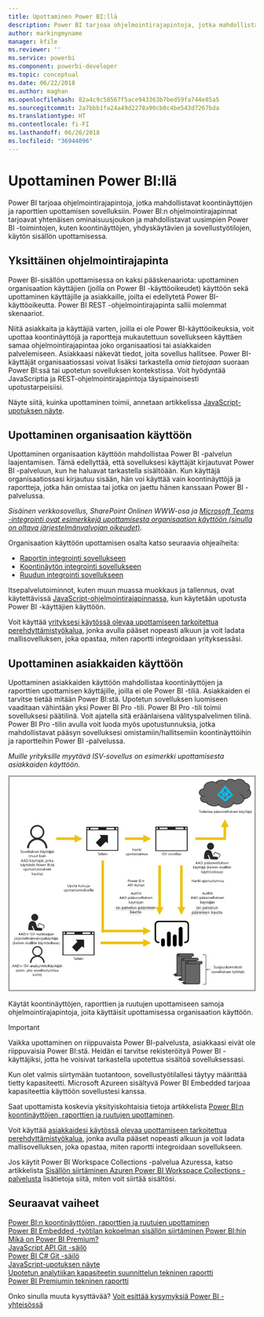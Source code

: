 ```yaml
---
title: Upottaminen Power BI:llä
description: Power BI tarjoaa ohjelmointirajapintoja, jotka mahdollistavat koontinäyttöjen ja raporttien upottamisen sovelluksiin.
author: markingmyname
manager: kfile
ms.reviewer: ''
ms.service: powerbi
ms.component: powerbi-developer
ms.topic: conceptual
ms.date: 06/22/2018
ms.author: maghan
ms.openlocfilehash: 82a4c9c58567f5ace943363b7bed59fa744e85a5
ms.sourcegitcommit: 2a7bbb1fa24a49d2278a90cb0c4be543d7267bda
ms.translationtype: HT
ms.contentlocale: fi-FI
ms.lasthandoff: 06/26/2018
ms.locfileid: "36944096"
---
```

# <a name="embedding-with-power-bi"></a>Upottaminen Power BI:llä
Power BI tarjoaa ohjelmointirajapintoja, jotka mahdollistavat koontinäyttöjen ja raporttien upottamisen sovelluksiin. Power BI:n ohjelmointirajapinnat tarjoavat yhtenäisen ominaisuusjoukon ja mahdollistavat uusimpien Power BI -toimintojen, kuten koontinäyttöjen, yhdyskäytävien ja sovellustyötilojen, käytön sisällön upottamisessa.

## <a name="a-single-api"></a>Yksittäinen ohjelmointirajapinta
Power BI-sisällön upottamisessa on kaksi pääskenaariota:  upottaminen organisaation käyttäjien (joilla on Power BI -käyttöoikeudet) käyttöön sekä upottaminen käyttäjille ja asiakkaille, joilta ei edellytetä Power BI-käyttöoikeutta. Power BI REST -ohjelmointirajapinta sallii molemmat skenaariot. 

Niitä asiakkaita ja käyttäjiä varten, joilla ei ole Power BI-käyttöoikeuksia, voit upottaa koontinäyttöjä ja raportteja mukautettuun sovellukseen käyttäen samaa ohjelmointirajapintaa joko organisaatiosi tai asiakkaiden palvelemiseen. Asiakkaasi näkevät tiedot, joita sovellus hallitsee. Power BI-käyttäjät organisaatiossasi voivat lisäksi tarkastella *omia tietojaan* suoraan Power BI:ssä tai upotetun sovelluksen kontekstissa. Voit hyödyntää JavaScriptia ja REST-ohjelmointirajapintoja täysipainoisesti upotustarpeisiisi.

Näyte siitä, kuinka upottaminen toimii, annetaan artikkelissa [JavaScript-upotuksen näyte](https://microsoft.github.io/PowerBI-JavaScript/demo/).

## <a name="embedding-for-your-organization"></a>Upottaminen organisaation käyttöön
Upottaminen organisaation käyttöön mahdollistaa Power BI -palvelun laajentamisen. Tämä edellyttää, että sovelluksesi käyttäjät kirjautuvat Power BI -palveluun, kun he haluavat tarkastella sisältöään. Kun käyttäjä organisaatiossasi kirjautuu sisään, hän voi käyttää vain koontinäyttöjä ja raportteja, jotka hän omistaa tai jotka on jaettu hänen kanssaan Power BI -palvelussa. 

*Sisäinen verkkosovellus, SharePoint Onlinen WWW-osa ja [Microsoft Teams -integrointi ovat esimerkkejä upottamisesta organisaation käyttöön (sinulla on oltava järjestelmänvalvojan oikeudet)](https://powerbi.microsoft.com/en-us/blog/power-bi-teams-up-with-microsoft-teams/).*

Organisaation käyttöön upottamisen osalta katso seuraavia ohjeaiheita:

* [Raportin integrointi sovellukseen](integrate-report.md)
* [Koontinäytön integrointi sovellukseen](integrate-dashboard.md)
* [Ruudun integrointi sovellukseen](integrate-tile.md)

Itsepalvelutoiminnot, kuten muun muassa muokkaus ja tallennus, ovat käytettävissä [JavaScript-ohjelmointirajapinnassa](https://github.com/Microsoft/PowerBI-JavaScript), kun käytetään upotusta Power BI -käyttäjien käyttöön.

Voit käyttää [yrityksesi käytössä olevaa upottamiseen tarkoitettua perehdyttämistyökalua](https://aka.ms/embedsetup/UserOwnsData), jonka avulla pääset nopeasti alkuun ja voit ladata mallisovelluksen, joka opastaa, miten raportti integroidaan yrityksessäsi.

## <a name="embedding-for-your-customers"></a>Upottaminen asiakkaiden käyttöön
Upottaminen asiakkaiden käyttöön mahdollistaa koontinäyttöjen ja raporttien upottamisen käyttäjille, joilla ei ole Power BI -tiliä. Asiakkaiden ei tarvitse tietää mitään Power BI:stä. Upotetun sovelluksen luomiseen vaaditaan vähintään yksi Power BI Pro -tili. Power BI Pro -tili toimii sovelluksesi päätilinä. Voit ajatella sitä eräänlaisena välityspalvelimen tilinä. Power BI Pro -tilin avulla voit luoda myös upotustunnuksia, jotka mahdollistavat pääsyn sovelluksesi omistamiin/hallitsemiin koontinäyttöihin ja raportteihin Power BI -palvelussa. 

*Muille yrityksille myytävä ISV-sovellus on esimerkki upottamisesta asiakkaiden käyttöön.*

![Asiakkaiden käyttöön upottamisen työnkulku](media/embedding/powerbi-embed-flow.png)

Käytät koontinäyttöjen, raporttien ja ruutujen upottamiseen samoja ohjelmointirajapintoja, joita käyttäisit upottamisessa organisaation käyttöön.

> [!IMPORTANT]
> Vaikka upottaminen on riippuvaista Power BI-palvelusta, asiakkaasi eivät ole riippuvaisia Power BI:stä. Heidän ei tarvitse rekisteröityä Power BI -käyttäjiksi, jotta he voisivat tarkastella upotettua sisältöä sovelluksessasi.
> 

Kun olet valmis siirtymään tuotantoon, sovellustyötilallesi täytyy määrittää tietty kapasiteetti. Microsoft Azureen sisältyvä Power BI Embedded tarjoaa kapasiteettia käyttöön sovellustesi kanssa.

Saat upottamista koskevia yksityiskohtaisia tietoja artikkelista [Power BI:n koontinäyttöjen, raporttien ja ruutujen upottaminen](embedding-content.md).

Voit käyttää [asiakkaidesi käytössä olevaa upottamiseen tarkoitettua perehdyttämistyökalua](https://aka.ms/embedsetup/AppOwnsData), jonka avulla pääset nopeasti alkuun ja voit ladata mallisovelluksen, joka opastaa, miten raportti integroidaan sovellukseen.

Jos käytit Power BI Workspace Collections -palvelua Azuressa, katso artikkelista [Sisällön siirtäminen Azuren Power BI Workspace Collections -palvelusta](migrate-from-powerbi-embedded.md) lisätietoja siitä, miten voit siirtää sisältösi.

## <a name="next-steps"></a>Seuraavat vaiheet
[Power BI:n koontinäyttöjen, raporttien ja ruutujen upottaminen](embedding-content.md)  
[Power BI Embedded -työtilan kokoelman sisällön siirtäminen Power BI:hin](migrate-from-powerbi-embedded.md)  
[Mikä on Power BI Premium?](../service-premium.md)  
[JavaScript API Git -säilö](https://github.com/Microsoft/PowerBI-JavaScript)  
[Power BI C# Git -säilö](https://github.com/Microsoft/PowerBI-CSharp)  
[JavaScript-upotuksen näyte](https://microsoft.github.io/PowerBI-JavaScript/demo/)  
[Upotetun analytiikan kapasiteetin suunnittelun tekninen raportti](https://aka.ms/pbiewhitepaper)  
[Power BI Premiumin tekninen raportti](https://aka.ms/pbipremiumwhitepaper)  

Onko sinulla muuta kysyttävää? [Voit esittää kysymyksiä Power BI -yhteisössä](http://community.powerbi.com/)

